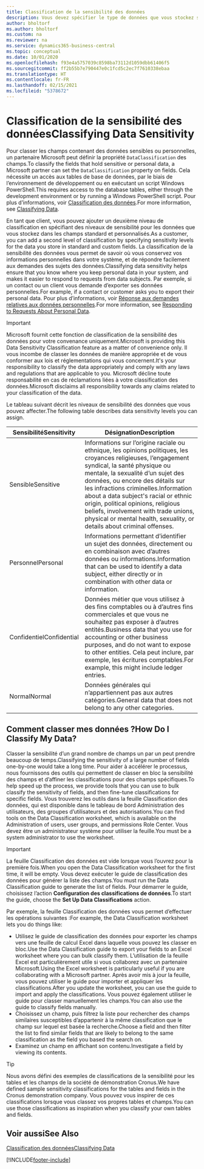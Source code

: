 ```yaml
---
title: Classification de la sensibilité des données
description: Vous devez spécifier le type de données que vous stockez sur les personnes afin de pouvoir répondre aux demandes des sujets des données.
author: bholtorf
ms.author: bholtorf
ms.custom: na
ms.reviewer: na
ms.service: dynamics365-business-central
ms.topic: conceptual
ms.date: 10/01/2020
ms.openlocfilehash: f93e4a5757039c8598ba73112d1059dbb61406f5
ms.sourcegitcommit: ff2b55b7e790447e0c1fcd5c2ec7f7610338ebaa
ms.translationtype: HT
ms.contentlocale: fr-FR
ms.lasthandoff: 02/15/2021
ms.locfileid: "5378672"
---
```

# <a name="classifying-data-sensitivity"></a><span data-ttu-id="d7a54-103">Classification de la sensibilité des données</span><span class="sxs-lookup"><span data-stu-id="d7a54-103">Classifying Data Sensitivity</span></span>
<span data-ttu-id="d7a54-104">Pour classer les champs contenant des données sensibles ou personnelles, un partenaire Microsoft peut définir la propriété ```DataClassification``` des champs.</span><span class="sxs-lookup"><span data-stu-id="d7a54-104">To classify the fields that hold sensitive or personal data, a Microsoft partner can set the ```DataClassification``` property on fields.</span></span> <span data-ttu-id="d7a54-105">Cela nécessite un accès aux tables de base de données, par le biais de l’environnement de développement ou en exécutant un script Windows PowerShell.</span><span class="sxs-lookup"><span data-stu-id="d7a54-105">This requires access to the database tables, either through the development environment or by running a Windows PowerShell script.</span></span> <span data-ttu-id="d7a54-106">Pour plus d’informations, voir [Classification des données](/dynamics365/business-central/dev-itpro/developer/devenv-classifying-data).</span><span class="sxs-lookup"><span data-stu-id="d7a54-106">For more information, see [Classifying Data](/dynamics365/business-central/dev-itpro/developer/devenv-classifying-data).</span></span>  

<span data-ttu-id="d7a54-107">En tant que client, vous pouvez ajouter un deuxième niveau de classification en spécifiant des niveaux de sensibilité pour les données que vous stockez dans les champs standard et personnalisés.</span><span class="sxs-lookup"><span data-stu-id="d7a54-107">As a customer, you can add a second level of classification by specifying sensitivity levels for the data you store in standard and custom fields.</span></span> <span data-ttu-id="d7a54-108">La classification de la sensibilité des données vous permet de savoir où vous conservez vos informations personnelles dans votre système, et de répondre facilement aux demandes des sujets des données.</span><span class="sxs-lookup"><span data-stu-id="d7a54-108">Classifying data sensitivity helps ensure that you know where you keep personal data in your system, and makes it easier to respond to requests from data subjects.</span></span> <span data-ttu-id="d7a54-109">Par exemple, si un contact ou un client vous demande d’exporter ses données personnelles.</span><span class="sxs-lookup"><span data-stu-id="d7a54-109">For example, if a contact or customer asks you to export their personal data.</span></span> <span data-ttu-id="d7a54-110">Pour plus d’informations, voir [Réponse aux demandes relatives aux données personnelles](admin-responding-to-requests-about-personal-data.md).</span><span class="sxs-lookup"><span data-stu-id="d7a54-110">For more information, see [Responding to Requests About Personal Data](admin-responding-to-requests-about-personal-data.md).</span></span>

> [!Important]
> <span data-ttu-id="d7a54-111">Microsoft fournit cette fonction de classification de la sensibilité des données pour votre convenance uniquement.</span><span class="sxs-lookup"><span data-stu-id="d7a54-111">Microsoft is providing this Data Sensitivity Classification feature as a matter of convenience only.</span></span> <span data-ttu-id="d7a54-112">Il vous incombe de classer les données de manière appropriée et de vous conformer aux lois et réglementations qui vous concernent.</span><span class="sxs-lookup"><span data-stu-id="d7a54-112">It's your responsibility to classify the data appropriately and comply with any laws and regulations that are applicable to you.</span></span> <span data-ttu-id="d7a54-113">Microsoft décline toute responsabilité en cas de réclamations liées à votre classification des données.</span><span class="sxs-lookup"><span data-stu-id="d7a54-113">Microsoft disclaims all responsibility towards any claims related to your classification of the data.</span></span>  

<span data-ttu-id="d7a54-114">Le tableau suivant décrit les niveaux de sensibilité des données que vous pouvez affecter.</span><span class="sxs-lookup"><span data-stu-id="d7a54-114">The following table describes data sensitivity levels you can assign.</span></span>

|<span data-ttu-id="d7a54-115">Sensibilité</span><span class="sxs-lookup"><span data-stu-id="d7a54-115">Sensitivity</span></span>|<span data-ttu-id="d7a54-116">Désignation</span><span class="sxs-lookup"><span data-stu-id="d7a54-116">Description</span></span>|
|----|----|
|<span data-ttu-id="d7a54-117">Sensible</span><span class="sxs-lookup"><span data-stu-id="d7a54-117">Sensitive</span></span> | <span data-ttu-id="d7a54-118">Informations sur l’origine raciale ou ethnique, les opinions politiques, les croyances religieuses, l’engagement syndical, la santé physique ou mentale, la sexualité d’un sujet des données, ou encore des détails sur les infractions criminelles.</span><span class="sxs-lookup"><span data-stu-id="d7a54-118">Information about a data subject's racial or ethnic origin, political opinions, religious beliefs, involvement with trade unions, physical or mental health, sexuality, or details about criminal offenses.</span></span> |
|<span data-ttu-id="d7a54-119">Personnel</span><span class="sxs-lookup"><span data-stu-id="d7a54-119">Personal</span></span> | <span data-ttu-id="d7a54-120">Informations permettant d’identifier un sujet des données, directement ou en combinaison avec d’autres données ou informations.</span><span class="sxs-lookup"><span data-stu-id="d7a54-120">Information that can be used to identify a data subject, either directly or in combination with other data or information.</span></span>|
|<span data-ttu-id="d7a54-121">Confidentiel</span><span class="sxs-lookup"><span data-stu-id="d7a54-121">Confidential</span></span> | <span data-ttu-id="d7a54-122">Données métier que vous utilisez à des fins comptables ou à d’autres fins commerciales et que vous ne souhaitez pas exposer à d’autres entités.</span><span class="sxs-lookup"><span data-stu-id="d7a54-122">Business data that you use for accounting or other business purposes, and do not want to expose to other entities.</span></span> <span data-ttu-id="d7a54-123">Cela peut inclure, par exemple, les écritures comptables.</span><span class="sxs-lookup"><span data-stu-id="d7a54-123">For example, this might include ledger entries.</span></span>|
|<span data-ttu-id="d7a54-124">Normal</span><span class="sxs-lookup"><span data-stu-id="d7a54-124">Normal</span></span> | <span data-ttu-id="d7a54-125">Données générales qui n’appartiennent pas aux autres catégories.</span><span class="sxs-lookup"><span data-stu-id="d7a54-125">General data that does not belong to any other categories.</span></span>|

## <a name="how-do-i-classify-my-data"></a><span data-ttu-id="d7a54-126">Comment classer mes données ?</span><span class="sxs-lookup"><span data-stu-id="d7a54-126">How Do I Classify My Data?</span></span>
<span data-ttu-id="d7a54-127">Classer la sensibilité d’un grand nombre de champs un par un peut prendre beaucoup de temps.</span><span class="sxs-lookup"><span data-stu-id="d7a54-127">Classifying the sensitivity of a large number of fields one-by-one would take a long time.</span></span> <span data-ttu-id="d7a54-128">Pour aider à accélérer le processus, nous fournissons des outils qui permettent de classer en bloc la sensibilité des champs et d’affiner les classifications pour des champs spécifiques.</span><span class="sxs-lookup"><span data-stu-id="d7a54-128">To help speed up the process, we provide tools that you can use to bulk classify the sensitivity of fields, and then fine-tune classifications for specific fields.</span></span> <span data-ttu-id="d7a54-129">Vous trouverez les outils dans la feuille Classification des données, qui est disponible dans le tableau de bord Administration des utilisateurs, des groupes d’utilisateurs et des autorisations.</span><span class="sxs-lookup"><span data-stu-id="d7a54-129">You can find tools on the Data Classification worksheet, which is available on the Administration of users, user groups, and permissions Role Center.</span></span> <span data-ttu-id="d7a54-130">Vous devez être un administrateur système pour utiliser la feuille.</span><span class="sxs-lookup"><span data-stu-id="d7a54-130">You must be a system administrator to use the worksheet.</span></span>

> [!Important]
> <span data-ttu-id="d7a54-131">La feuille Classification des données est vide lorsque vous l’ouvrez pour la première fois.</span><span class="sxs-lookup"><span data-stu-id="d7a54-131">When you open the Data Classification worksheet for the first time, it will be empty.</span></span> <span data-ttu-id="d7a54-132">Vous devez exécuter le guide de classification des données pour générer la liste des champs.</span><span class="sxs-lookup"><span data-stu-id="d7a54-132">You must run the Data Classification guide to generate the list of fields.</span></span> <span data-ttu-id="d7a54-133">Pour démarrer le guide, choisissez l’action **Configuration des classifications de données**.</span><span class="sxs-lookup"><span data-stu-id="d7a54-133">To start the guide, choose the **Set Up Data Classifications** action.</span></span>

<span data-ttu-id="d7a54-134">Par exemple, la feuille Classification des données vous permet d’effectuer les opérations suivantes :</span><span class="sxs-lookup"><span data-stu-id="d7a54-134">For example, the Data Classification worksheet lets you do things like:</span></span>  

* <span data-ttu-id="d7a54-135">Utilisez le guide de classification des données pour exporter les champs vers une feuille de calcul Excel dans laquelle vous pouvez les classer en bloc.</span><span class="sxs-lookup"><span data-stu-id="d7a54-135">Use the Data Classification guide to export your fields to an Excel worksheet where you can bulk classify them.</span></span> <span data-ttu-id="d7a54-136">L’utilisation de la feuille Excel est particulièrement utile si vous collaborez avec un partenaire Microsoft.</span><span class="sxs-lookup"><span data-stu-id="d7a54-136">Using the Excel worksheet is particularly useful if you are collaborating with a Microsoft partner.</span></span> <span data-ttu-id="d7a54-137">Après avoir mis à jour la feuille, vous pouvez utiliser le guide pour importer et appliquer les classifications.</span><span class="sxs-lookup"><span data-stu-id="d7a54-137">After you update the worksheet, you can use the guide to import and apply the classifications.</span></span> <span data-ttu-id="d7a54-138">Vous pouvez également utiliser le guide pour classer manuellement les champs.</span><span class="sxs-lookup"><span data-stu-id="d7a54-138">You can also use the guide to classify fields manually.</span></span>  
* <span data-ttu-id="d7a54-139">Choisissez un champ, puis filtrez la liste pour rechercher des champs similaires susceptibles d’appartenir à la même classification que le champ sur lequel est basée la recherche.</span><span class="sxs-lookup"><span data-stu-id="d7a54-139">Choose a field and then filter the list to find similar fields that are likely to belong to the same classification as the field you based the search on.</span></span>  
* <span data-ttu-id="d7a54-140">Examinez un champ en affichant son contenu.</span><span class="sxs-lookup"><span data-stu-id="d7a54-140">Investigate a field by viewing its contents.</span></span>  

> [!Tip]
> <span data-ttu-id="d7a54-141">Nous avons défini des exemples de classifications de la sensibilité pour les tables et les champs de la société de démonstration Cronus.</span><span class="sxs-lookup"><span data-stu-id="d7a54-141">We have defined sample sensitivity classifications for the tables and fields in the Cronus demonstration company.</span></span> <span data-ttu-id="d7a54-142">Vous pouvez vous inspirer de ces classifications lorsque vous classez vos propres tables et champs.</span><span class="sxs-lookup"><span data-stu-id="d7a54-142">You can use those classifications as inspiration when you classify your own tables and fields.</span></span>

## <a name="see-also"></a><span data-ttu-id="d7a54-143">Voir aussi</span><span class="sxs-lookup"><span data-stu-id="d7a54-143">See Also</span></span>

[<span data-ttu-id="d7a54-144">Classification des données</span><span class="sxs-lookup"><span data-stu-id="d7a54-144">Classifying Data</span></span>](/dynamics365/business-central/dev-itpro/developer/devenv-classifying-data)  


[!INCLUDE[footer-include](includes/footer-banner.md)]